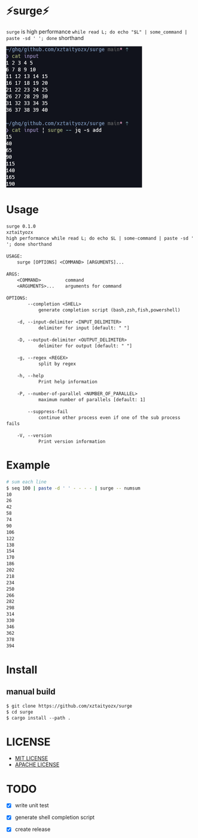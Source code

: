 # ⚡surge⚡

`surge` is high performance `while read L; do echo "$L" | some_command | paste -sd ' '; done` shorthand

![](./img/surge-sample.png)

# Usage

```
surge 0.1.0
xztaityozx
high performance while read L; do echo $L | some-command | paste -sd ' '; done shorthand

USAGE:
    surge [OPTIONS] <COMMAND> [ARGUMENTS]...

ARGS:
    <COMMAND>         command
    <ARGUMENTS>...    arguments for command

OPTIONS:
        --completion <SHELL>
            generate completion script (bash,zsh,fish,powershell)

    -d, --input-delimiter <INPUT_DELIMITER>
            delimiter for input [default: " "]

    -D, --output-delimiter <OUTPUT_DELIMITER>
            delimiter for output [default: " "]

    -g, --regex <REGEX>
            split by regex

    -h, --help
            Print help information

    -P, --number-of-parallel <NUMBER_OF_PARALLEL>
            maximum number of parallels [default: 1]

        --suppress-fail
            continue other process even if one of the sub process fails

    -V, --version
            Print version information
```

# Example

```sh
# sum each line
$ seq 100 | paste -d ' ' - - - - | surge -- numsum
10
26
42
58
74
90
106
122
138
154
170
186
202
218
234
250
266
282
298
314
330
346
362
378
394
```

# Install

## manual build
```
$ git clone https://github.com/xztaityozx/surge
$ cd surge
$ cargo install --path .
```

# LICENSE

- [MIT LICENSE](./LICENSE)
- [APACHE LICENSE](./LICENSE-APACHE)

# TODO
- [x] write unit test
- [x] generate shell completion script
- [x] create release

